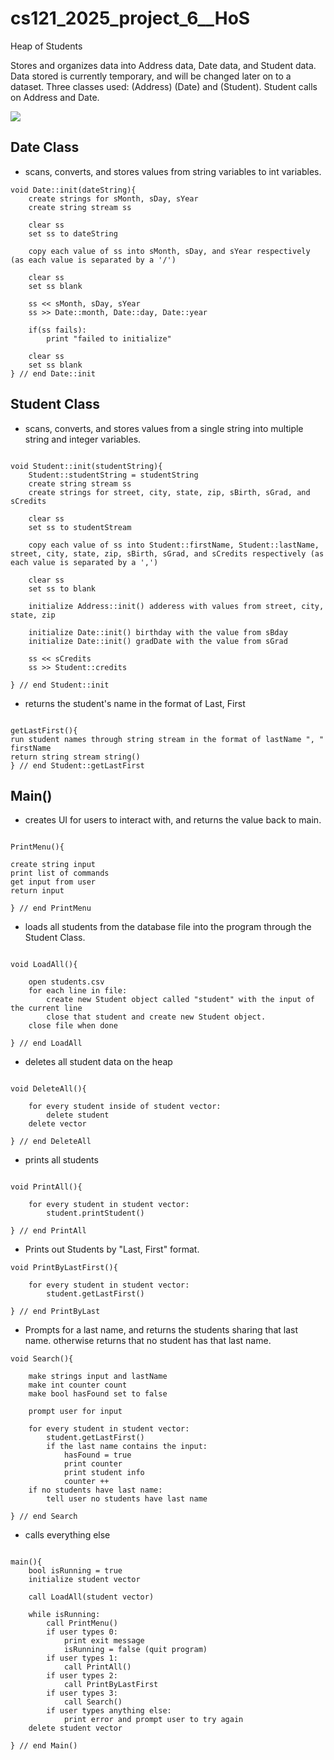 # cs121_2025_project_6__HoS
Heap of Students

Stores and organizes data into Address data, Date data, and Student data. Data stored is currently temporary, and will be changed later on to a dataset.
Three classes used: (Address) (Date) and (Student). Student calls on Address and Date.

[![](https://mermaid.ink/img/pako:eNp1U0FugzAQ_ApyL2kKH0C9VI16yo1bxcVlHbAabGQvlSilb-8aaDDBWALBzDLLzNo9KzQIlrLiyq09SV4aXucqopVhC0Jh9PyTJNGJowjALwBGWDsx030UGuv7XE2QWw-RRRMBwRkaqUqfkSRXa4XVPQi8u4c6wY2v-zS2Ojz6yJeWQMUSD0u_bUFDMPofD76B2VnAA11C4D1aSOy2lbfUFvBbNuv_nzvtWZjaxWODeJKMnciOIU8t4GoeXtDVyGyH48iLNBYVrzdmSHSDuykVRoBE2hdJcPnlbgLHCPTHFqS9CDBG6HOzw-Oy-fwkZofrNH-DqJ-xZ34n2KCEy6AUeKYY3lxGQXafcd8Fidcpv9UUWcxqYWougY5r7-CcYSUofJbSI3DzmbNcDVTHW9RZpwqWomlFzIxuy4qlF3619NY2LtT5rN_Qhqt3rf_fhz-GtjIK?type=png)](https://mermaid.live/edit#pako:eNp1U0FugzAQ_ApyL2kKH0C9VI16yo1bxcVlHbAabGQvlSilb-8aaDDBWALBzDLLzNo9KzQIlrLiyq09SV4aXucqopVhC0Jh9PyTJNGJowjALwBGWDsx030UGuv7XE2QWw-RRRMBwRkaqUqfkSRXa4XVPQi8u4c6wY2v-zS2Ojz6yJeWQMUSD0u_bUFDMPofD76B2VnAA11C4D1aSOy2lbfUFvBbNuv_nzvtWZjaxWODeJKMnciOIU8t4GoeXtDVyGyH48iLNBYVrzdmSHSDuykVRoBE2hdJcPnlbgLHCPTHFqS9CDBG6HOzw-Oy-fwkZofrNH-DqJ-xZ34n2KCEy6AUeKYY3lxGQXafcd8Fidcpv9UUWcxqYWougY5r7-CcYSUofJbSI3DzmbNcDVTHW9RZpwqWomlFzIxuy4qlF3619NY2LtT5rN_Qhqt3rf_fhz-GtjIK)


## Date Class
* scans, converts, and stores values from string variables to int variables.
```
void Date::init(dateString){
    create strings for sMonth, sDay, sYear
    create string stream ss

    clear ss
    set ss to dateString

    copy each value of ss into sMonth, sDay, and sYear respectively (as each value is separated by a '/')

    clear ss
    set ss blank

    ss << sMonth, sDay, sYear
    ss >> Date::month, Date::day, Date::year

    if(ss fails):
        print "failed to initialize"
    
    clear ss
    set ss blank
} // end Date::init

```

## Student Class
* scans, converts, and stores values from a single string into multiple string and integer variables.
```

void Student::init(studentString){
    Student::studentString = studentString
    create string stream ss
    create strings for street, city, state, zip, sBirth, sGrad, and sCredits

    clear ss
    set ss to studentStream

    copy each value of ss into Student::firstName, Student::lastName, street, city, state, zip, sBirth, sGrad, and sCredits respectively (as each value is separated by a ',')

    clear ss
    set ss to blank

    initialize Address::init() adderess with values from street, city, state, zip

    initialize Date::init() birthday with the value from sBday
    initialize Date::init() gradDate with the value from sGrad

    ss << sCredits
    ss >> Student::credits

} // end Student::init

```

* returns the student's name in the format of Last, First
```

getLastFirst(){
run student names through string stream in the format of lastName ", " firstName
return string stream string()
} // end Student::getLastFirst

```

## Main()
* creates UI for users to interact with, and returns the value back to main.
```

PrintMenu(){

create string input
print list of commands
get input from user
return input

} // end PrintMenu
```

* loads all students from the database file into the program through the Student Class.
```

void LoadAll(){

    open students.csv
    for each line in file:
        create new Student object called "student" with the input of the current line
        close that student and create new Student object.
    close file when done

} // end LoadAll

```

* deletes all student data on the heap
```

void DeleteAll(){

    for every student inside of student vector:
        delete student
    delete vector

} // end DeleteAll

```

* prints all students
```

void PrintAll(){

    for every student in student vector:
        student.printStudent()

} // end PrintAll

```

* Prints out Students by "Last, First" format.
```
void PrintByLastFirst(){

    for every student in student vector:
        student.getLastFirst()

} // end PrintByLast
```

* Prompts for a last name, and returns the students sharing that last name. otherwise returns that no student has that last name.
```
void Search(){

    make strings input and lastName
    make int counter count
    make bool hasFound set to false

    prompt user for input

    for every student in student vector:
        student.getLastFirst()
        if the last name contains the input:
            hasFound = true
            print counter
            print student info
            counter ++
    if no students have last name:
        tell user no students have last name

} // end Search
```

* calls everything else
```

main(){
    bool isRunning = true
    initialize student vector
    
    call LoadAll(student vector)

    while isRunning:
        call PrintMenu()
        if user types 0:
            print exit message
            isRunning = false (quit program)
        if user types 1:
            call PrintAll()
        if user types 2:
            call PrintByLastFirst
        if user types 3:
            call Search()
        if user types anything else:
            print error and prompt user to try again
    delete student vector

} // end Main()
```